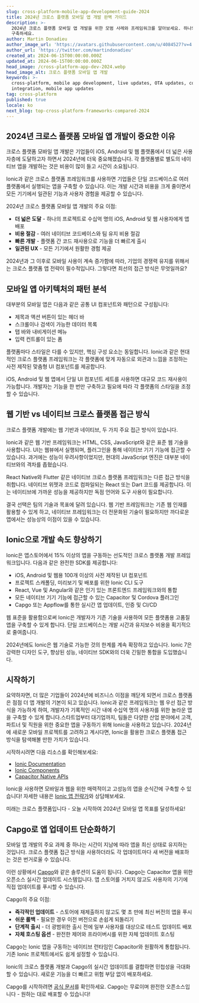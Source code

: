 ```yaml
---
slug: cross-platform-mobile-app-development-guide-2024
title: 2024년 크로스 플랫폼 모바일 앱 개발 완벽 가이드
description: >-
  2024년 크로스 플랫폼 모바일 앱 개발을 위한 모범 사례와 프레임워크를 알아보세요. 하나의 코드베이스로 iOS, Android 및 웹 앱을
  구축하세요.
author: Martin Donadieu
author_image_url: 'https://avatars.githubusercontent.com/u/4084527?v=4'
author_url: 'https://twitter.com/martindonadieu'
created_at: 2024-06-15T00:00:00.000Z
updated_at: 2024-06-15T00:00:00.000Z
head_image: /cross-platform-app-dev-2024.webp
head_image_alt: 크로스 플랫폼 모바일 앱 개발
keywords: >-
  cross-platform, mobile app development, live updates, OTA updates, continuous
  integration, mobile app updates
tag: cross-platform
published: true
locale: ko
next_blog: top-cross-platform-frameworks-compared-2024
---
```


## 2024년 크로스 플랫폼 모바일 앱 개발이 중요한 이유

크로스 플랫폼 모바일 앱 개발은 기업들이 iOS, Android 및 웹 플랫폼에서 더 넓은 사용자층에 도달하고자 하면서 2024년에 더욱 중요해졌습니다. 각 플랫폼별로 별도의 네이티브 앱을 개발하는 것은 비용이 많이 들고 시간이 소요됩니다.

Ionic과 같은 크로스 플랫폼 프레임워크를 사용하면 기업들은 단일 코드베이스로 여러 플랫폼에서 실행되는 앱을 구축할 수 있습니다. 이는 개발 시간과 비용을 크게 줄이면서 모든 기기에서 일관된 기능과 사용자 경험을 제공할 수 있습니다.

2024년 크로스 플랫폼 모바일 앱 개발의 주요 이점:

- **더 넓은 도달** - 하나의 프로젝트로 수십억 명의 iOS, Android 및 웹 사용자에게 앱 배포
- **비용 절감** - 여러 네이티브 코드베이스와 팀 유지 비용 절감
- **빠른 개발** - 플랫폼 간 코드 재사용으로 기능을 더 빠르게 출시
- **일관된 UX** - 모든 기기에서 원활한 경험 제공

2024년과 그 이후로 모바일 사용이 계속 증가함에 따라, 기업의 경쟁력 유지를 위해서는 크로스 플랫폼 앱 전략이 필수적입니다. 그렇다면 최선의 접근 방식은 무엇일까요?

## 모바일 앱 아키텍처의 패턴 분석

대부분의 모바일 앱은 다음과 같은 공통 UI 컴포넌트와 패턴으로 구성됩니다:

- 제목과 액션 버튼이 있는 헤더 바
- 스크롤이나 검색이 가능한 데이터 목록
- 탭 바와 내비게이션 메뉴
- 입력 컨트롤이 있는 폼

플랫폼마다 스타일은 다를 수 있지만, 핵심 구성 요소는 동일합니다. Ionic과 같은 현대적인 크로스 플랫폼 프레임워크는 각 플랫폼에 맞게 자동으로 외관과 느낌을 조정하는 사전 제작된 맞춤형 UI 컴포넌트를 제공합니다.

iOS, Android 및 웹 앱에서 단일 UI 컴포넌트 세트를 사용하면 대규모 코드 재사용이 가능합니다. 개발자는 기능을 한 번만 구축하고 필요에 따라 각 플랫폼의 스타일을 조정할 수 있습니다.

## 웹 기반 vs 네이티브 크로스 플랫폼 접근 방식

크로스 플랫폼 개발에는 웹 기반과 네이티브, 두 가지 주요 접근 방식이 있습니다.

Ionic과 같은 웹 기반 프레임워크는 HTML, CSS, JavaScript와 같은 표준 웹 기술을 사용합니다. UI는 웹뷰에서 실행되며, 플러그인을 통해 네이티브 기기 기능에 접근할 수 있습니다. 과거에는 성능이 우려사항이었지만, 현대의 JavaScript 엔진은 대부분 네이티브와의 격차를 좁혔습니다.

React Native와 Flutter 같은 네이티브 크로스 플랫폼 프레임워크는 다른 접근 방식을 취합니다. 네이티브 위젯과 코드로 컴파일되는 React 또는 Dart 코드를 제공합니다. 이는 네이티브에 가까운 성능을 제공하지만 독점 언어와 도구 사용이 필요합니다.

결국 선택은 팀의 기술과 목표에 달려 있습니다. 웹 기반 프레임워크는 기존 웹 인재를 활용할 수 있게 하고, 네이티브 프레임워크는 더 전문화된 기술이 필요하지만 까다로운 앱에서는 성능상의 이점이 있을 수 있습니다.

## Ionic으로 개발 속도 향상하기

Ionic은 앱스토어에서 15% 이상의 앱을 구동하는 선도적인 크로스 플랫폼 개발 프레임워크입니다. 다음과 같은 완전한 SDK를 제공합니다:

- iOS, Android 및 웹용 100개 이상의 사전 제작된 UI 컴포넌트
- 프로젝트 스캐폴딩, 미리보기 및 배포를 위한 Ionic CLI 도구
- React, Vue 및 Angular와 같은 인기 있는 프론트엔드 프레임워크와의 통합
- 모든 네이티브 기기 기능에 접근할 수 있는 Capacitor 및 Cordova 플러그인
- Capgo 또는 Appflow를 통한 실시간 앱 업데이트, 인증 및 CI/CD

웹 표준을 활용함으로써 Ionic은 개발자가 기존 기술을 사용하여 모든 플랫폼용 고품질 앱을 구축할 수 있게 합니다. 단일 코드베이스는 개발 시간과 유지보수 비용을 획기적으로 줄여줍니다.

2024년에도 Ionic은 웹 기술로 가능한 것의 한계를 계속 확장하고 있습니다. Ionic 7은 강력한 디자인 도구, 향상된 성능, 네이티브 SDK와의 더욱 긴밀한 통합을 도입했습니다.

## 시작하기

요약하자면, 더 많은 기업들이 2024년에 비즈니스 이점을 깨닫게 되면서 크로스 플랫폼은 점점 더 앱 개발의 기본이 되고 있습니다. Ionic과 같은 프레임워크는 웹 우선 접근 방식을 가능하게 하여, 개발자가 기록적인 시간 내에 수십억 명의 사용자를 위한 놀라운 앱을 구축할 수 있게 합니다.스타트업부터 대기업까지, 팀들은 다양한 산업 분야에서 고객, 파트너 및 직원을 위한 중요한 앱을 구동하기 위해 Ionic을 사용하고 있습니다. 2024년에 새로운 모바일 프로젝트를 고려하고 계시다면, Ionic을 활용한 크로스 플랫폼 접근 방식을 탐색해볼 만한 가치가 있습니다.

시작하시려면 다음 리소스를 확인해보세요:

- [Ionic Documentation](https://ionicframeworkcom/docs)
- [Ionic Components](https://ionicframeworkcom/docs/components)
- [Capacitor Native APIs](https://capacitorionicframeworkcom/)

Ionic을 사용하면 모바일과 웹을 위한 매력적이고 고성능의 앱을 순식간에 구축할 수 있습니다! 자세한 내용은 [Ionic 앱 전략가](https://ionicio/enterprise/strategy-session)와 상담해보세요.

미래는 크로스 플랫폼입니다 - 오늘 시작하여 2024년 모바일 앱 목표를 달성하세요!

## Capgo로 앱 업데이트 단순화하기

모바일 앱 개발의 주요 과제 중 하나는 시간이 지남에 따라 앱을 최신 상태로 유지하는 것입니다. 크로스 플랫폼 접근 방식을 사용하더라도 각 업데이트마다 새 버전을 배포하는 것은 번거로울 수 있습니다.

이런 상황에서 [Capgo](https://capgo.app/)와 같은 솔루션이 도움이 됩니다. Capgo는 Capacitor 앱을 위한 오픈소스 실시간 업데이트 시스템입니다. 앱 스토어를 거치지 않고도 사용자의 기기에 직접 업데이트를 푸시할 수 있습니다.

Capgo의 주요 이점:

- **즉각적인 업데이트** - 스토어에 재제출하지 않고도 몇 초 만에 최신 버전의 앱을 푸시
- **쉬운 롤백** - 필요한 경우 이전 버전으로 손쉽게 되돌리기
- **단계적 출시** - 더 광범위한 출시 전에 일부 사용자를 대상으로 테스트 업데이트 배포
- **자체 호스팅 옵션** - 완전한 제어와 프라이버시를 위한 자체 업데이트 호스팅

Capgo는 Ionic 앱을 구동하는 네이티브 런타임인 Capacitor와 원활하게 통합됩니다. 기존 Ionic 프로젝트에서도 쉽게 설정할 수 있습니다.

Ionic의 크로스 플랫폼 개발과 Capgo의 실시간 업데이트를 결합하면 민첩성을 극대화할 수 있습니다. 새로운 기능을 더 빠르고 위험 부담 없이 배포하세요.

Capgo를 시작하려면 [공식 문서](https://docscapgo.app/)를 확인하세요. Capgo는 무료이며 완전한 오픈소스입니다 - 원하는 대로 배포할 수 있습니다!